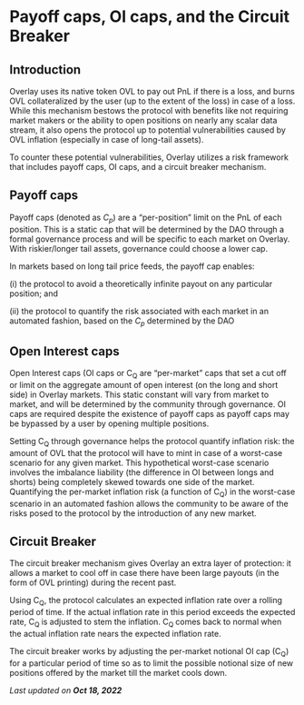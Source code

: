 # Payoff caps, OI caps, and the Circuit Breaker


## Introduction

Overlay uses its native token OVL to pay out PnL if there is a loss, and burns OVL collateralized by the user (up to the extent of the loss) in case of a loss. While this mechanism bestows the protocol with benefits like not requiring market makers or the ability to open positions on nearly any scalar data stream, it also opens the protocol up to potential vulnerabilities caused by OVL inflation (especially in case of long-tail assets).

To counter these potential vulnerabilities, Overlay utilizes a risk framework that includes payoff caps, OI caps, and a circuit breaker mechanism.


## Payoff caps

Payoff caps (denoted as _C<sub>p</sub>_) are a “per-position” limit on the PnL of each position. This is a static cap that will be determined by the DAO through a formal governance process and will be specific to each market on Overlay. With riskier/longer tail assets, governance could choose a lower cap.

In markets based on long tail price feeds, the payoff cap enables: 

(i) the protocol to avoid a theoretically infinite payout on any particular position; and 

(ii) the protocol to quantify the risk associated with each market in an automated fashion, based on the _C<sub>p</sub>_ determined by the DAO


## Open Interest caps

Open Interest caps (OI caps or C<sub>Q</sub> are “per-market” caps that set a cut off or limit on the aggregate amount of open interest (on the long and short side) in Overlay markets. This static constant will vary from market to market, and will be determined by the community through governance. OI caps are required despite the existence of payoff caps as payoff caps may be bypassed by a user by opening multiple positions. 

Setting C<sub>Q</sub> through governance helps the protocol quantify inflation risk: the amount of OVL that the protocol will have to mint in case of a worst-case scenario for any given market. This hypothetical worst-case scenario involves the imbalance liability (the difference in OI between longs and shorts) being completely skewed towards one side of the market. Quantifying the per-market inflation risk (a function of C<sub>Q</sub>) in the worst-case scenario in an automated fashion allows the community to be aware of the risks posed to the protocol by the introduction of any new market. 


## Circuit Breaker

The circuit breaker mechanism gives Overlay an extra layer of protection: it allows a market to cool off in case there have been large payouts (in the form of OVL printing) during the recent past. 

Using C<sub>Q</sub>, the protocol calculates an expected inflation rate over a rolling period of time. If the actual inflation rate in this period exceeds the expected rate, C<sub>Q </sub>is adjusted to stem the inflation. C<sub>Q </sub>comes back to normal when the actual inflation rate nears the expected inflation rate. 

The circuit breaker works by adjusting the per-market notional OI cap (C<sub>Q</sub>) for a particular period of time so as to limit the possible notional size of new positions offered by the market till the market cools down. 

<p style={{textAlign: 'right'}}>
<em>Last updated on <strong>Oct 18, 2022</strong></em></p>

